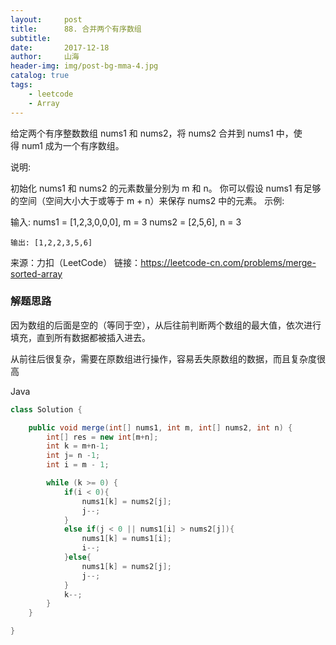 ```yaml
---
layout:     post
title:      88. 合并两个有序数组
subtitle:   
date:       2017-12-18
author:     山海
header-img: img/post-bg-mma-4.jpg
catalog: true
tags:
    - leetcode
    - Array
---
```




给定两个有序整数数组 nums1 和 nums2，将 nums2 合并到 nums1 中，使得 num1 成为一个有序数组。

说明:

初始化 nums1 和 nums2 的元素数量分别为 m 和 n。
你可以假设 nums1 有足够的空间（空间大小大于或等于 m + n）来保存 nums2 中的元素。
示例:

输入:
    nums1 = [1,2,3,0,0,0], m = 3
    nums2 = [2,5,6],       n = 3
    
    输出: [1,2,2,3,5,6]

来源：力扣（LeetCode）
链接：https://leetcode-cn.com/problems/merge-sorted-array


### 解题思路
因为数组的后面是空的（等同于空），从后往前判断两个数组的最大值，依次进行填充，直到所有数据都被插入进去。

从前往后很复杂，需要在原数组进行操作，容易丢失原数组的数据，而且复杂度很高


Java
```java
class Solution {

    public void merge(int[] nums1, int m, int[] nums2, int n) {
        int[] res = new int[m+n];
        int k = m+n-1;
        int j= n -1;
        int i = m - 1;

        while (k >= 0) {
            if(i < 0){
                nums1[k] = nums2[j];
                j--;
            }
            else if(j < 0 || nums1[i] > nums2[j]){
                nums1[k] = nums1[i];
                i--;
            }else{
                nums1[k] = nums2[j];
                j--;
            }
            k--;
        }
    }

}
```


